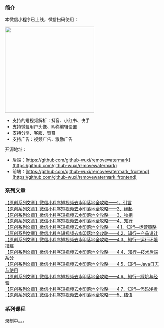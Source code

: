 ### 简介
本微信小程序已上线，微信扫码使用：

<img src="https://mdn.alipayobjects.com/huamei_jfklky/afts/img/A*a5ONR4ZdOn4AAAAAAAAAAAAAeqKkAQ/original" width="290" height="280"/>

+ 支持的短视频解析：抖音、小红书、快手
+ 支持微信用户头像、昵称编辑设置
+ 支持分享、客服、赞赏
+ 支持广告：视频广告、激励广告

开源地址：

+ 后端：[https://github.com/github-wuxi/removewatermark](https://github.com/github-wuxi/removewatermark)
+ 前端：[https://github.com/github-wuxi/removewatermark_frontend](https://github.com/github-wuxi/removewatermark_frontend)

### 系列文章
[【原创系列文章】微信小程序短视频去水印落地全攻略——1、引言](https://blog.csdn.net/CSDN_wx123/article/details/145929936)  
[【原创系列文章】微信小程序短视频去水印落地全攻略——2、缘起](https://blog.csdn.net/CSDN_wx123/article/details/145988564)  
[【原创系列文章】微信小程序短视频去水印落地全攻略——3、物相](https://blog.csdn.net/CSDN_wx123/article/details/145988661)  
[【原创系列文章】微信小程序短视频去水印落地全攻略——4、知行](https://blog.csdn.net/CSDN_wx123/article/details/145989316)  
[【原创系列文章】微信小程序短视频去水印落地全攻略——4.1、知行—运营策略](https://blog.csdn.net/CSDN_wx123/article/details/145994011)  
[【原创系列文章】微信小程序短视频去水印落地全攻略——4.2、知行—产品设计](https://blog.csdn.net/CSDN_wx123/article/details/145994111)  
[【原创系列文章】微信小程序短视频去水印落地全攻略——4.3、知行—运行环境搭建](https://blog.csdn.net/CSDN_wx123/article/details/145994275)  
[【原创系列文章】微信小程序短视频去水印落地全攻略——4.4、知行—技术后端系分](https://blog.csdn.net/CSDN_wx123/article/details/145994416)  
[【原创系列文章】微信小程序短视频去水印落地全攻略——4.5、知行—Java日志与使用](https://blog.csdn.net/CSDN_wx123/article/details/145994543)  
[【原创系列文章】微信小程序短视频去水印落地全攻略——4.6、知行—踩坑与经验](https://blog.csdn.net/CSDN_wx123/article/details/145994618)  
[【原创系列文章】微信小程序短视频去水印落地全攻略——4.7、知行—代码浅析](https://blog.csdn.net/CSDN_wx123/article/details/145994761)  
[【原创系列文章】微信小程序短视频去水印落地全攻略——5、结语](https://blog.csdn.net/CSDN_wx123/article/details/145994828)


### 系列课程

录制中。。。
